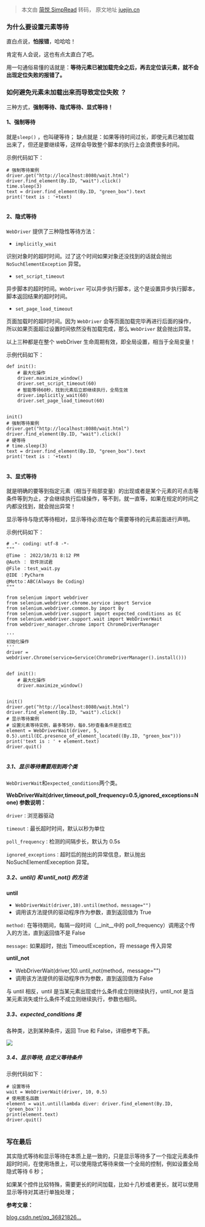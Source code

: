 > 本文由 [简悦 SimpRead](http://ksria.com/simpread/) 转码， 原文地址 [juejin.cn](https://juejin.cn/post/7160677465546260510)

### 为什么要设置元素等待

直白点说，**怕报错**，哈哈哈！

肯定有人会说，这也有点太直白了吧。

用一句通俗易懂的话就是：**等待元素已被加载完全之后，再去定位该元素，就不会出现定位失败的报错了。**

### 如何避免元素未加载出来而导致定位失败 ？

三种方式，**强制等待、隐式等待、显式等待！**

#### 1、强制等待

就是`sleep()` ，也叫硬等待； 缺点就是：如果等待时间过长，即使元素已被加载出来了，但还是要继续等，这样会导致整个脚本的执行上会浪费很多时间。

示例代码如下：

```
# 强制等待案例
driver.get("http://localhost:8080/wait.html")
driver.find_element(By.ID, "wait").click()
time.sleep(3)
text = driver.find_element(By.ID, "green_box").text
print('text is : '+text)


```

#### 2、隐式等待

`WebDriver` 提供了三种隐性等待方法：

*   `implicitly_wait`

识别对象时的超时时间。过了这个时间如果对象还没找到的话就会抛出`NoSuchElementException` 异常。

*   `set_script_timeout`

异步脚本的超时时间。`WebDriver` 可以异步执行脚本，这个是设置异步执行脚本，脚本返回结果的超时时间。

*   `set_page_load_timeout`

页面加载时的超时时间。因为 `WebDriver` 会等页面加载完毕再进行后面的操作，所以如果页面超过设置时间依然没有加载完成，那么 `WebDriver` 就会抛出异常。

以上三种都是在整个 webDriver 生命周期有效，即全局设置，相当于全局变量！

示例代码如下：

```
def init():
    # 最大化操作
    driver.maximize_window()
    driver.set_script_timeout(60)
    # 智能等待60秒，找到元素后立即继续执行，全局生效
    driver.implicitly_wait(60)
    driver.set_page_load_timeout(60)


init()
# 强制等待案例
driver.get("http://localhost:8080/wait.html")
driver.find_element(By.ID, "wait").click()
# 硬等待
# time.sleep(3)
text = driver.find_element(By.ID, "green_box").text
print('text is : '+text)


```

#### 3、显式等待

就是明确的要等到指定元素（相当于局部变量）的出现或者是某个元素的可点击等条件等到为止，才会继续执行后续操作，等不到，就一直等，如果在规定的时间之内都没找到，就会抛出异常！

显示等待与隐式等待相对，显示等待必须在每个需要等待的元素前面进行声明。

示例代码如下：

```
# -*- coding: utf-8 -*-
"""
@Time ： 2022/10/31 8:12 PM
@Auth ： 软件测试君
@File ：test_wait.py
@IDE ：PyCharm
@Motto：ABC(Always Be Coding)
"""

from selenium import webdriver
from selenium.webdriver.chrome.service import Service
from selenium.webdriver.common.by import By
from selenium.webdriver.support import expected_conditions as EC
from selenium.webdriver.support.wait import WebDriverWait
from webdriver_manager.chrome import ChromeDriverManager

'''
初始化操作
'''
driver = webdriver.Chrome(service=Service(ChromeDriverManager().install()))


def init():
    # 最大化操作
    driver.maximize_window()


init()
driver.get("http://localhost:8080/wait.html")
driver.find_element(By.ID, "wait").click()
# 显示等待案例
# 设置元素等待实例，最多等5秒，每0.5秒查看条件是否成立
element = WebDriverWait(driver, 5, 0.5).until(EC.presence_of_element_located((By.ID, "green_box")))
print('text is : ' + element.text)
driver.quit()


```

##### 3.1、显示等待需要用到两个类

`WebDriverWait`和`expected_conditions`两个类。

**WebDriverWait(driver,timeout,poll_frequency=0.5,ignored_exceptions=None) 参数说明：**

`driver：`浏览器驱动

`timeout：`最长超时时间，默认以秒为单位

`poll_frequency：`检测的间隔步长，默认为 0.5s

`ignored_exceptions：`超时后的抛出的异常信息，默认抛出 NoSuchElementExeception 异常。

##### 3.2、until() 和 until_not() 的方法

**until**

*   `WebDriverWait(driver,10).until(method，message="")`
*   调用该方法提供的驱动程序作为参数，直到返回值为 True

`method:` 在等待期间，每隔一段时间（__init__中的 poll_frequency）调用这个传入的方法，直到返回值不是 False

`message:` 如果超时，抛出 TimeoutException，将 message 传入异常

**until_not**

*   WebDriverWait(driver,10).until_not(method，message="")
*   调用该方法提供的驱动程序作为参数，直到返回值为 False

与 until 相反，until 是当某元素出现或什么条件成立则继续执行，until_not 是当某元素消失或什么条件不成立则继续执行，参数也相同。

##### 3.3、expected_conditions 类

各种类，达到某种条件，返回 True 和 False，详细参考下表。

![](https://p3-juejin.byteimg.com/tos-cn-i-k3u1fbpfcp/f27010a711a14919b6b90b2000de97fc~tplv-k3u1fbpfcp-zoom-in-crop-mark:1512:0:0:0.awebp)

##### 3.4、显示等待, 自定义等待条件

示例代码如下：

```
# 设置等待
wait = WebDriverWait(driver, 10, 0.5)
# 使用匿名函数
element = wait.until(lambda diver: driver.find_element(By.ID, 'green_box'))
print(element.text)
driver.quit()


```

### 写在最后

其实隐式等待和显示等待在本质上是一致的，只是显示等待多了一个指定元素条件超时时间，在使用场景上，可以使用隐式等待来做一个全局的控制，例如设置全局隐式等待 6 秒；

如果某个控件比较特殊，需要更长的时间加载，比如十几秒或者更长，就可以使用显示等待对其进行单独处理；

**参考文章：**

[blog.csdn.net/qq_36821826…](https://link.juejin.cn?target=https%3A%2F%2Fblog.csdn.net%2Fqq_36821826%2Farticle%2Fdetails%2F115668538 "https://blog.csdn.net/qq_36821826/article/details/115668538")